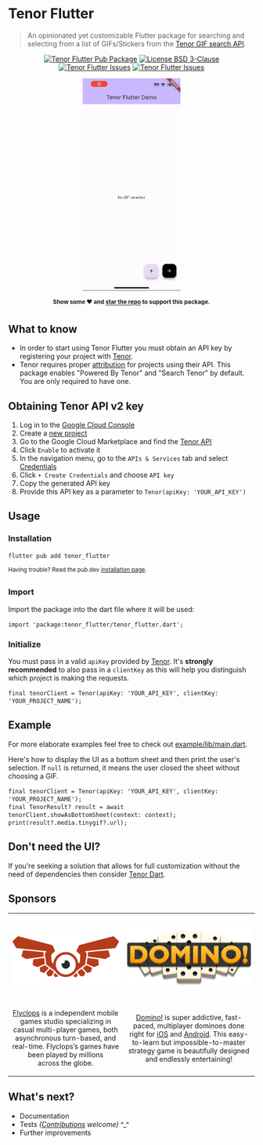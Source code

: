 # Tenor Flutter


> An opinionated yet customizable Flutter package for searching and selecting from a list of GIFs/Stickers from the [Tenor GIF search API](https://developers.google.com/tenor/guides/quickstart).

<p align="center">
  <a href="https://pub.dartlang.org/packages/tenor_flutter"><img src="https://img.shields.io/pub/v/tenor_flutter.svg" alt="Tenor Flutter Pub Package" /></a>
  <a href="https://opensource.org/license/bsd-3-clause"><img src="https://img.shields.io/badge/License-BSD_3--Clause-blue.svg" alt="License BSD 3-Clause" /></a>
  <a href="https://github.com/flyclops/tenor_flutter/stargazers"><img src="https://img.shields.io/github/stars/flyclops/tenor_flutter?style=flat" alt="Tenor Flutter Issues" /></a>
  <a href="https://github.com/flyclops/tenor_flutter/issues"><img src="https://img.shields.io/github/issues/flyclops/tenor_flutter" alt="Tenor Flutter Issues" /></a>
</p>


<p align="center"><img src="https://github.com/flyclops/tenor_flutter/raw/main/example/assets/demo.gif" width="200" alt="Tenor Flutter Demo"/></p>

<p align="center"><strong><sup>Show some ❤️ and <a href="https://github.com/flyclops/tenor_flutter">star the repo</a> to support this package.</sup></strong></p>

## What to know

- In order to start using Tenor Flutter you must obtain an API key by registering your project with [Tenor](https://developers.google.com/tenor/guides/quickstart).
- Tenor requires proper [attribution](https://developers.google.com/tenor/guides/attribution) for projects using their API. This package enables "Powered By Tenor" and "Search Tenor" by default. You are only required to have one.

## Obtaining Tenor API v2 key

1. Log in to the [Google Cloud Console](https://console.cloud.google.com)
2. Create a [new project](https://console.cloud.google.com/projectcreate)
3. Go to the Google Cloud Marketplace and find the [Tenor API](https://console.cloud.google.com/marketplace/product/google/tenor.googleapis.com)
4. Click `Enable` to activate it
5. In the navigation menu, go to the `APIs & Services` tab and select [Credentials](https://console.cloud.google.com/apis/credentials)
6. Click `+ Create Credentials` and choose `API key`
7. Copy the generated API key
8. Provide this API key as a parameter to `Tenor(apiKey: 'YOUR_API_KEY')`

## Usage

### Installation

```
flutter pub add tenor_flutter
```

<sup>Having trouble? Read the pub.dev <a href="https://pub.dev/packages/tenor_flutter/install">installation page</a>.</sup>

### Import

Import the package into the dart file where it will be used:

```
import 'package:tenor_flutter/tenor_flutter.dart';
```

### Initialize

You must pass in a valid `apiKey` provided by [Tenor](https://developers.google.com/tenor/guides/quickstart). It's **strongly recommended** to also pass in a `clientKey` as this will help you distinguish which project is making the requests.

```
final tenorClient = Tenor(apiKey: 'YOUR_API_KEY', clientKey: 'YOUR_PROJECT_NAME');
```

## Example

For more elaborate examples feel free to check out [example/lib/main.dart](https://github.com/Flyclops/tenor_flutter/blob/main/example/lib/main.dart).

Here's how to display the UI as a bottom sheet and then print the user's selection. If `null` is returned, it means the user closed the sheet without choosing a GIF.

```
final tenorClient = Tenor(apiKey: 'YOUR_API_KEY', clientKey: 'YOUR_PROJECT_NAME');
final TenorResult? result = await tenorClient.showAsBottomSheet(context: context);
print(result?.media.tinygif?.url);
```

## Don't need the UI?

If you're seeking a solution that allows for full customization without the need of dependencies then consider [Tenor Dart](https://github.com/Flyclops/tenor_dart).

## Sponsors

<table>
  <tr>
    <td><p align="center"><a href="https://flyclops.com/"><img src="https://github.com/Flyclops/tenor_flutter/blob/main/example/assets/flyclops_logo_github.png?raw=true" alt="Flyclops"/></a></p></td>
    <td><p align="center"><a href="https://flyclops.com/games/domino.html"><img src="https://github.com/Flyclops/tenor_flutter/blob/main/example/assets/domino_logo_github.png?raw=true" alt="Domino!"/></a></p></td>
  </tr>
  <tr>
    <td><p align="center"><a href="https://flyclops.com/">Flyclops</a> is a independent mobile games studio specializing in casual multi-player games, both asynchronous turn-based, and real-time. Flyclops’s games have been played by millions across&nbsp;the&nbsp;globe.</p></td>
    <td><p align="center"><a href="https://flyclops.com/games/domino.html">Domino!</a> is super addictive, fast-paced, multiplayer dominoes done right for <a href="http://j.mp/domino_FREE">iOS</a> and <a href="http://flycl.ps/domino_android">Android</a>. This easy-to-learn but impossible-to-master strategy game is beautifully designed and endlessly&nbsp;entertaining!</p></td>
  </tr>
</table>

## What's next?

- Documentation
- Tests *([Contributions](https://github.com/Flyclops/tenor_flutter/blob/main/CONTRIBUTING.md) welcome)* ^_^
- Further improvements
